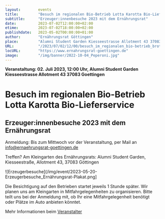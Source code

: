 ```yaml
---
layout:        events
title:         "Besuch im regionalen Bio-Betrieb Lotta Karotta Bio-Lieferservice"
subtitle:      "Erzeuger:innenbesuche 2023 mit dem Ernährungsrat"
date:          2023-07-02T12:00:00+02:00
etime:         2023-07-02T18:00:00+02:00
publishdate:   2023-05-02T00:00:00+01:00
author:        "Ernährungsrat Göttingen"
place:         "Alumni Student Garden Kiesseestrasse Allotment 43 37083 Goettingen"
URL:           "/2023/07/02/12/00/besuch_im_regionalen_bio-betrieb_brothof_waake"
locURL:        "https://www.ernahrungsrat-goettingen.de"
image:         "/img/banner/2022-10-04_Peperoni.jpg"
---
```


**Veranstaltung: 02. Juli 2023, 12:00 Uhr, Alumni Student Garden Kiesseestrasse Allotment 43 37083 Goettingen**

Besuch im regionalen Bio-Betrieb Lotta Karotta Bio-Lieferservice
===========

Erzeuger:innenbesuche 2023 mit dem Ernährungsrat
-----------

Anmeldung: Bis zum Mittwoch vor der Veranstaltung,
per Mail an info@ernaehrungsrat-goettingen.de

Treffen? Am Kleingarten des Ernährungsrats:
Alumni Student Garden, Kiesseestraße,
Allotment 43, 37083 Göttingen


![Erzeugerbesuche](/img/event/2023-05-20-Erzeugerbesuche_Ernährungsrat-Plakat.png]

Die Besichtigung auf den Betrieben startet jeweils 1 Stunde später.
Wir planen uns am Kleingarten in Mitfahrgelegenheiten zu organisieren.
Bitte teilt uns bei der Anmeldung mit, ob Ihr eine Mitfahrgelegenheit
benötigt oder Plätze im Auto anbieten könntet.

Mehr Informationen beim [Veranstalter](https://www.ernahrungsrat-goettingen.de)
